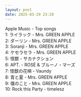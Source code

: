 ```yaml
---
layout: post
date: 2025-03-29 23:20
---
```


Apple Music - Top songs<br />
1: ライラック - Mrs. GREEN APPLE<br />
2: ダーリン - Mrs. GREEN APPLE<br />
3: Soranji - Mrs. GREEN APPLE<br />
4: ケセラセラ - Mrs. GREEN APPLE<br />
5: 怪獣 - サカナクション<br />
6: APT. - ROSÉ & ブルーノ・マーズ<br />
7: 怪獣の花唄 - Vaundy<br />
8: 青と夏 - Mrs. GREEN APPLE<br />
9: 僕のこと - Mrs. GREEN APPLE<br />
10: Rock this Party - timelesz<br />
